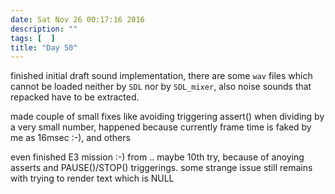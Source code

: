 ```yaml
---
date: Sat Nov 26 00:17:16 2016
description: ""
tags: [  ]
title: "Day 50"
---
```

finished initial draft sound implementation, there are some `wav` files which cannot be loaded neither by `SDL` nor by `SDL_mixer`,
also noise sounds that repacked have to be extracted.

made couple of small fixes like avoiding triggering assert() when dividing by a very small number, happened because currently frame time is faked by me as 16msec :-), and others

even finished E3 mission :-) from .. maybe 10th try, because of anoying asserts and PAUSE()/STOP() triggerings.
some strange issue still remains with trying to render text which is NULL


